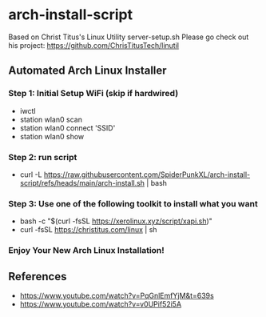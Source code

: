 # arch-install-script
Based on Christ Titus's Linux Utility server-setup.sh
Please go check out his project: https://github.com/ChrisTitusTech/linutil


## Automated Arch Linux Installer

### Step 1: Initial Setup WiFi (skip if hardwired)
- iwctl
- station wlan0 scan
- station wlan0 connect 'SSID'
- station wlan0 show

### Step 2: run script
- curl -L https://raw.githubusercontent.com/SpiderPunkXL/arch-install-script/refs/heads/main/arch-install.sh | bash

### Step 3: Use one of the following toolkit to install what you want
- bash -c "$(curl -fsSL https://xerolinux.xyz/script/xapi.sh)"
- curl -fsSL https://christitus.com/linux | sh

### Enjoy Your New Arch Linux Installation!


## References
- https://www.youtube.com/watch?v=PqGnlEmfYjM&t=639s
- https://www.youtube.com/watch?v=v0UPif52i5A

